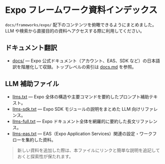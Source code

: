 # Expo フレームワーク資料インデックス

`docs/frameworks/expo/` 配下のコンテンツを俯瞰できるようにまとめました。LLM や検索から直接目的の資料へアクセスする際に利用してください。

## ドキュメント翻訳
- [docs/](./expo/docs/) — Expo 公式ドキュメント（アカウント、EAS、SDK など）の日本語訳を階層化して収録。トップレベルの索引は [docs.md](./expo/docs.md) を参照。

## LLM 補助ファイル
- [llms.txt](./expo/llms.txt) — Expo 全体の構造や主要コマンドを要約したプロンプト補助テキスト。
- [llms-sdk.txt](./expo/llms-sdk.txt) — Expo SDK モジュールの説明をまとめた LLM 向けリファレンス。
- [llms-full.txt](./expo/llms-full.txt) — Expo ドキュメント全体を網羅的に要約した長文リファレンス。
- [llms-eas.txt](./expo/llms-eas.txt) — EAS（Expo Application Services）関連の設定・ワークフローを集約した資料。

> 新しい資料を追加した際は、本ファイルにリンクと簡単な説明を追記しておくと探索性が保たれます。
